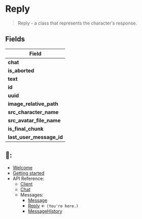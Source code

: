 # Reply
> Reply - a class that represents the character's response.

## Fields
| Field | 
| --- |
| **chat** |
| **is_aborted** |
| **text** |
| **id** |
| **uuid** |
| **image_relative_path** |
| **src_character_name** |
| **src_avatar_file_name** |
| **is_final_chunk** |
| **last_user_message_id** |



## 📖:
- [Welcome](https://github.com/Xtr4F/PyCharacterAI/blob/main/docs/welcome.md) 
- [Getting started](https://github.com/Xtr4F/PyCharacterAI/blob/main/docs/getting_started.md)
- API Reference:
  - [Client](https://github.com/Xtr4F/PyCharacterAI/blob/main/docs/api_reference/client.md)
  - [Chat](https://github.com/Xtr4F/PyCharacterAI/blob/main/docs/api_reference/chat.md)
  - Messages:
    - [Message](https://github.com/Xtr4F/PyCharacterAI/blob/main/docs/api_reference/messages/message.md)
    - [Reply](https://github.com/Xtr4F/PyCharacterAI/blob/main/docs/api_reference/messages/reply.md) <- `(You're here.)`
    - [MessageHistory](https://github.com/Xtr4F/PyCharacterAI/blob/main/docs/api_reference/messages/message_history.md)
